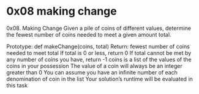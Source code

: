 # 0x08 making change 
0x08. Making Change Given a pile of coins of different values, determine the fewest number of coins needed to meet a given amount total.

Prototype: def makeChange(coins, total) Return: fewest number of coins needed to meet total If total is 0 or less, return 0 If total cannot be met by any number of coins you have, return -1 coins is a list of the values of the coins in your possession The value of a coin will always be an integer greater than 0 You can assume you have an infinite number of each denomination of coin in the list Your solution’s runtime will be evaluated in this task
